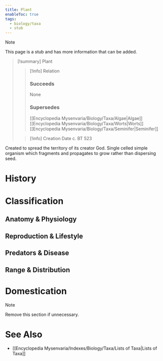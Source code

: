 ```yaml
---
title: Plant
enableToc: true
tags:
  - biology/taxa
  - stub
---
```


> [!note]
> This page is a stub and has more information that can be added.

> [!summary] Plant
> > [!info] Relation
> > ### Succeeds
> > None
> > ### Supersedes
> > [[Encyclopedia Mysenvaria/Biology/Taxa/Algae|Algae]]
> > [[Encyclopedia Mysenvaria/Biology/Taxa/Worts|Worts]]
> > [[Encyclopedia Mysenvaria/Biology/Taxa/Seminifer|Seminifer]]
>
> > [!info] Creation Date
> > c. BT 523

Created to spread the territory of its creator God. Single celled simple organism which fragments and propagates to grow rather than dispersing seed.
# History

# Classification
## Anatomy & Physiology

## Reproduction & Lifestyle

## Predators & Disease

## Range & Distribution

# Domestication

> [!note]
> Remove this section if unnecessary.
# See Also
- [[Encyclopedia Mysenvaria/Indexes/Biology/Taxa/Lists of Taxa|Lists of Taxa]]